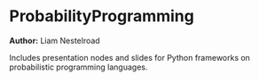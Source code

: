 # ProbabilityProgramming

**Author:** Liam Nestelroad

Includes presentation nodes and slides for Python frameworks on probabilistic programming languages. 
